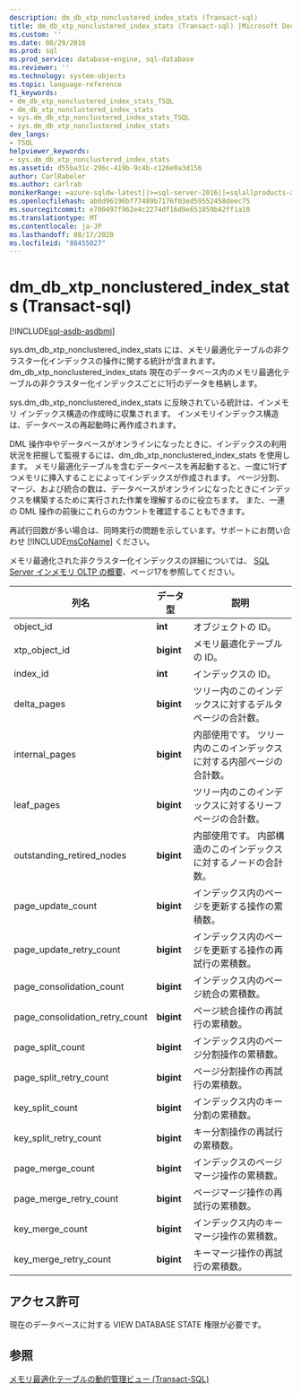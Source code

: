 ```yaml
---
description: dm_db_xtp_nonclustered_index_stats (Transact-sql)
title: dm_db_xtp_nonclustered_index_stats (Transact-sql) |Microsoft Docs
ms.custom: ''
ms.date: 08/29/2016
ms.prod: sql
ms.prod_service: database-engine, sql-database
ms.reviewer: ''
ms.technology: system-objects
ms.topic: language-reference
f1_keywords:
- dm_db_xtp_nonclustered_index_stats_TSQL
- dm_db_xtp_nonclustered_index_stats
- sys.dm_db_xtp_nonclustered_index_stats_TSQL
- sys.dm_db_xtp_nonclustered_index_stats
dev_langs:
- TSQL
helpviewer_keywords:
- sys.dm_db_xtp_nonclustered_index_stats
ms.assetid: d55ba31c-296c-419b-9c4b-c126e0a3d156
author: CarlRabeler
ms.author: carlrab
monikerRange: =azure-sqldw-latest||>=sql-server-2016||=sqlallproducts-allversions||>=sql-server-linux-2017||=azuresqldb-mi-current
ms.openlocfilehash: ab0d96196bf77489b7176f03ed59552458deec75
ms.sourcegitcommit: e700497f962e4c2274df16d9e651059b42ff1a10
ms.translationtype: MT
ms.contentlocale: ja-JP
ms.lasthandoff: 08/17/2020
ms.locfileid: "88455027"
---
```

# <a name="sysdm_db_xtp_nonclustered_index_stats-transact-sql"></a>dm_db_xtp_nonclustered_index_stats (Transact-sql)
[!INCLUDE[sql-asdb-asdbmi](../../includes/applies-to-version/sql-asdb-asdbmi.md)]

  sys.dm_db_xtp_nonclustered_index_stats には、メモリ最適化テーブルの非クラスター化インデックスの操作に関する統計が含まれます。 dm_db_xtp_nonclustered_index_stats 現在のデータベース内のメモリ最適化テーブルの非クラスター化インデックスごとに1行のデータを格納します。  
  
 sys.dm_db_xtp_nonclustered_index_stats に反映されている統計は、インメモリ インデックス構造の作成時に収集されます。 インメモリインデックス構造は、データベースの再起動時に再作成されます。  
  
 DML 操作中やデータベースがオンラインになったときに、インデックスの利用状況を把握して監視するには、dm_db_xtp_nonclustered_index_stats を使用します。 メモリ最適化テーブルを含むデータベースを再起動すると、一度に1行ずつメモリに挿入することによってインデックスが作成されます。 ページ分割、マージ、および統合の数は、データベースがオンラインになったときにインデックスを構築するために実行された作業を理解するのに役立ちます。 また、一連の DML 操作の前後にこれらのカウントを確認することもできます。  
  
 再試行回数が多い場合は、同時実行の問題を示しています。サポートにお問い合わせ [!INCLUDE[msCoName](../../includes/msconame-md.md)] ください。  
  
 メモリ最適化された非クラスター化インデックスの詳細については、 [SQL Server インメモリ OLTP の概要](https://t.co/T6zToWc6y6)、ページ17を参照してください。  
  
|列名|データ型|説明|  
|-----------------|---------------|-----------------|  
|object_id|**int**|オブジェクトの ID。|  
|xtp_object_id|**bigint**|メモリ最適化テーブルの ID。|  
|index_id|**int**|インデックスの ID。|  
|delta_pages|**bigint**|ツリー内のこのインデックスに対するデルタページの合計数。|  
|internal_pages|**bigint**|内部使用です。 ツリー内のこのインデックスに対する内部ページの合計数。|  
|leaf_pages|**bigint**|ツリー内のこのインデックスに対するリーフページの合計数。|  
|outstanding_retired_nodes|**bigint**|内部使用です。 内部構造のこのインデックスに対するノードの合計数。|  
|page_update_count|**bigint**|インデックス内のページを更新する操作の累積数。|  
|page_update_retry_count|**bigint**|インデックス内のページを更新する操作の再試行の累積数。|  
|page_consolidation_count|**bigint**|インデックス内のページ統合の累積数。|  
|page_consolidation_retry_count|**bigint**|ページ統合操作の再試行の累積数。|  
|page_split_count|**bigint**|インデックス内のページ分割操作の累積数。|  
|page_split_retry_count|**bigint**|ページ分割操作の再試行の累積数。|  
|key_split_count|**bigint**|インデックス内のキー分割の累積数。|  
|key_split_retry_count|**bigint**|キー分割操作の再試行の累積数。|  
|page_merge_count|**bigint**|インデックスのページ マージ操作の累積数。|  
|page_merge_retry_count|**bigint**|ページマージ操作の再試行の累積数。|  
|key_merge_count|**bigint**|インデックス内のキーマージ操作の累積数。|  
|key_merge_retry_count|**bigint**|キーマージ操作の再試行の累積数。|  
  
## <a name="permissions"></a>アクセス許可  
 現在のデータベースに対する VIEW DATABASE STATE 権限が必要です。  
  
## <a name="see-also"></a>参照  
 [メモリ最適化テーブルの動的管理ビュー &#40;Transact-SQL&#41;](../../relational-databases/system-dynamic-management-views/memory-optimized-table-dynamic-management-views-transact-sql.md)  
  
  
